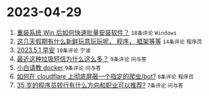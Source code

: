# 2023-04-29

1. [重装系统 Win 后如何快速批量安装软件？](https://www.v2ex.com/t/936376) `18条评论` `Windows`
1. [这几天假期有什么新鲜玩意玩玩呢， 程序， 框架等等](https://www.v2ex.com/t/936379) `14条评论` `程序员`
1. [2023.5.1,早安](https://www.v2ex.com/t/936375) `10条评论` `宁波`
1. [最近这种垃圾短信为什么这么多？](https://www.v2ex.com/t/936391) `9条评论` `问与答`
1. [小白请教 docker](https://www.v2ex.com/t/936385) `9条评论` `问与答`
1. [如何在 cloudflare 上彻底屏蔽一个指定的爬虫/bot?](https://www.v2ex.com/t/936381) `8条评论` `程序员`
1. [35 岁的程序员转行有什么方向和职业可以推荐?](https://www.v2ex.com/t/936380) `7条评论` `问与答`
